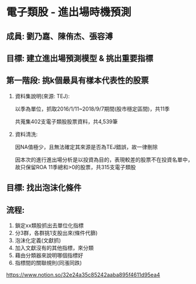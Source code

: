 #  電子類股 - 進出場時機預測

## 成員: 劉乃嘉、陳侑杰、張容溥

## 目標: 建立進出場預測模型 & 挑出重要指標


## 第一階段: 挑k個最具有樣本代表性的股票

1. 資料集說明(來源: TEJ): 

   以季為單位，抓取2016/1/11~2018/9/7期間(股市穩定區間)，共11季

   共蒐集402支電子類股股票資料，共4,539筆

2. 資料清洗:
   
   因NA值極少，且無法確定其來源是否為TEJ錯誤，故一律刪除

   因本次的進行進出場分析是以投資為目的，表現較差的股票不在投資名單中，故只保留ROA 11季總和>0的股票，共315支電子類股

## 

## 目標: 找出泡沫化條件

## 流程:

1. 鎖定xx類股抓出去單位化指標
2. 分3群，各群挑1支股出來(條件代篩)
3. 泡沫化定義(文獻抓)
4. 加入文獻沒有的其他指標，來分類
5. 藉由分類器來說明哪個指標好
6. 指標間的關聯規則(同漲同跌)

https://www.notion.so/32e24a35c85242aaba895f4611d95ea4
